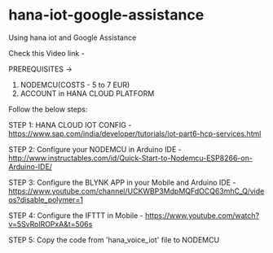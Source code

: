 # hana-iot-google-assistance
Using hana iot and Google Assistance

Check this Video link - 

PREREQUISITES ->

1. NODEMCU(COSTS - 5 to 7 EUR)
2. ACCOUNT in HANA CLOUD PLATFORM

Follow the below steps:

STEP 1: HANA CLOUD IOT CONFIG - https://www.sap.com/india/developer/tutorials/iot-part6-hcp-services.html

STEP 2: Configure your NODEMCU in Arduino IDE - http://www.instructables.com/id/Quick-Start-to-Nodemcu-ESP8266-on-Arduino-IDE/

STEP 3: Configure the BLYNK APP in your Mobile and Arduino IDE  - https://www.youtube.com/channel/UCKWBP3MdpMQFdOCQ63mhC_Q/videos?disable_polymer=1

STEP 4: Configure the IFTTT in Mobile - https://www.youtube.com/watch?v=5SvRolROPxA&t=506s

STEP 5: Copy the code from 'hana_voice_iot' file to NODEMCU
